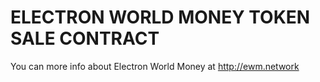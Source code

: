 ELECTRON WORLD MONEY TOKEN SALE CONTRACT
=====================================================
You can more info about Electron World Money at http://ewm.network


